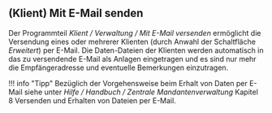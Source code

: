 ## (Klient) Mit E-Mail senden

Der Programmteil *Klient / Verwaltung / Mit E-Mail versenden* ermöglicht die Versendung eines oder mehrerer Klienten (durch Anwahl der Schaltfläche *Erweitert*) per E-Mail. Die Daten-Dateien der Klienten werden automatisch in das zu versendende E-Mail als Anlagen eingetragen und es sind nur mehr die Empfängeradresse und eventuelle Bemerkungen einzutragen.

!!! info "Tipp"
    Bezüglich der Vorgehensweise beim Erhalt von Daten per E-Mail siehe unter *Hilfe / Handbuch / Zentrale Mandantenverwaltung* Kapitel 8 Versenden und Erhalten von Dateien per E-Mail.